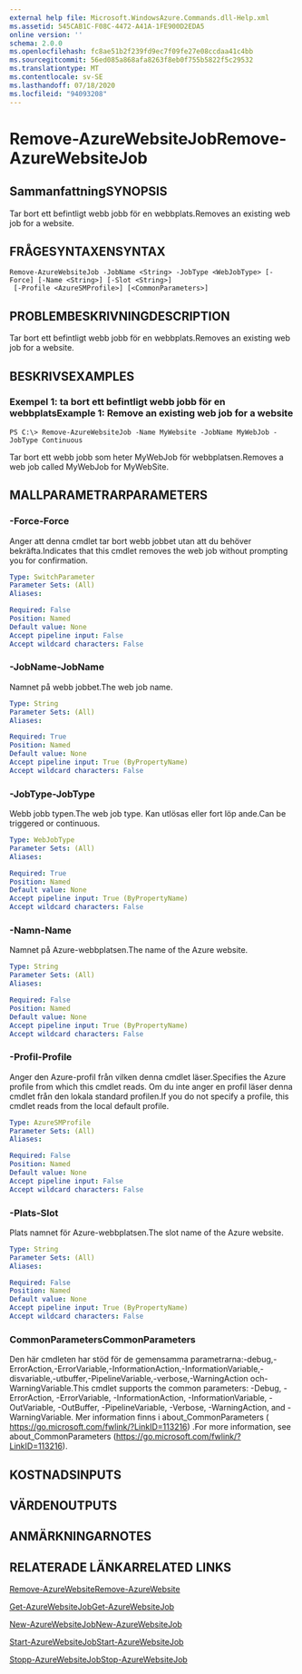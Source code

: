 ```yaml
---
external help file: Microsoft.WindowsAzure.Commands.dll-Help.xml
ms.assetid: 545CAB1C-F08C-4472-A41A-1FE900D2EDA5
online version: ''
schema: 2.0.0
ms.openlocfilehash: fc8ae51b2f239fd9ec7f09fe27e08ccdaa41c4bb
ms.sourcegitcommit: 56ed085a868afa8263f8eb0f755b5822f5c29532
ms.translationtype: MT
ms.contentlocale: sv-SE
ms.lasthandoff: 07/18/2020
ms.locfileid: "94093208"
---
```

# <span data-ttu-id="7c0a5-101">Remove-AzureWebsiteJob</span><span class="sxs-lookup"><span data-stu-id="7c0a5-101">Remove-AzureWebsiteJob</span></span>

## <span data-ttu-id="7c0a5-102">Sammanfattning</span><span class="sxs-lookup"><span data-stu-id="7c0a5-102">SYNOPSIS</span></span>
<span data-ttu-id="7c0a5-103">Tar bort ett befintligt webb jobb för en webbplats.</span><span class="sxs-lookup"><span data-stu-id="7c0a5-103">Removes an existing web job for a website.</span></span>

## <span data-ttu-id="7c0a5-104">FRÅGESYNTAXEN</span><span class="sxs-lookup"><span data-stu-id="7c0a5-104">SYNTAX</span></span>

```
Remove-AzureWebsiteJob -JobName <String> -JobType <WebJobType> [-Force] [-Name <String>] [-Slot <String>]
 [-Profile <AzureSMProfile>] [<CommonParameters>]
```

## <span data-ttu-id="7c0a5-105">PROBLEMBESKRIVNING</span><span class="sxs-lookup"><span data-stu-id="7c0a5-105">DESCRIPTION</span></span>
<span data-ttu-id="7c0a5-106">Tar bort ett befintligt webb jobb för en webbplats.</span><span class="sxs-lookup"><span data-stu-id="7c0a5-106">Removes an existing web job for a website.</span></span>

## <span data-ttu-id="7c0a5-107">BESKRIVS</span><span class="sxs-lookup"><span data-stu-id="7c0a5-107">EXAMPLES</span></span>

### <span data-ttu-id="7c0a5-108">Exempel 1: ta bort ett befintligt webb jobb för en webbplats</span><span class="sxs-lookup"><span data-stu-id="7c0a5-108">Example 1: Remove an existing web job for a website</span></span>
```
PS C:\> Remove-AzureWebsiteJob -Name MyWebsite -JobName MyWebJob -JobType Continuous
```

<span data-ttu-id="7c0a5-109">Tar bort ett webb jobb som heter MyWebJob för webbplatsen.</span><span class="sxs-lookup"><span data-stu-id="7c0a5-109">Removes a web job called MyWebJob for MyWebSite.</span></span>

## <span data-ttu-id="7c0a5-110">MALLPARAMETRAR</span><span class="sxs-lookup"><span data-stu-id="7c0a5-110">PARAMETERS</span></span>

### <span data-ttu-id="7c0a5-111">-Force</span><span class="sxs-lookup"><span data-stu-id="7c0a5-111">-Force</span></span>
<span data-ttu-id="7c0a5-112">Anger att denna cmdlet tar bort webb jobbet utan att du behöver bekräfta.</span><span class="sxs-lookup"><span data-stu-id="7c0a5-112">Indicates that this cmdlet removes the web job without prompting you for confirmation.</span></span>

```yaml
Type: SwitchParameter
Parameter Sets: (All)
Aliases: 

Required: False
Position: Named
Default value: None
Accept pipeline input: False
Accept wildcard characters: False
```

### <span data-ttu-id="7c0a5-113">-JobName</span><span class="sxs-lookup"><span data-stu-id="7c0a5-113">-JobName</span></span>
<span data-ttu-id="7c0a5-114">Namnet på webb jobbet.</span><span class="sxs-lookup"><span data-stu-id="7c0a5-114">The web job name.</span></span>

```yaml
Type: String
Parameter Sets: (All)
Aliases: 

Required: True
Position: Named
Default value: None
Accept pipeline input: True (ByPropertyName)
Accept wildcard characters: False
```

### <span data-ttu-id="7c0a5-115">-JobType</span><span class="sxs-lookup"><span data-stu-id="7c0a5-115">-JobType</span></span>
<span data-ttu-id="7c0a5-116">Webb jobb typen.</span><span class="sxs-lookup"><span data-stu-id="7c0a5-116">The web job type.</span></span>
<span data-ttu-id="7c0a5-117">Kan utlösas eller fort löp ande.</span><span class="sxs-lookup"><span data-stu-id="7c0a5-117">Can be triggered or continuous.</span></span>

```yaml
Type: WebJobType
Parameter Sets: (All)
Aliases: 

Required: True
Position: Named
Default value: None
Accept pipeline input: True (ByPropertyName)
Accept wildcard characters: False
```

### <span data-ttu-id="7c0a5-118">-Namn</span><span class="sxs-lookup"><span data-stu-id="7c0a5-118">-Name</span></span>
<span data-ttu-id="7c0a5-119">Namnet på Azure-webbplatsen.</span><span class="sxs-lookup"><span data-stu-id="7c0a5-119">The name of the Azure website.</span></span>

```yaml
Type: String
Parameter Sets: (All)
Aliases: 

Required: False
Position: Named
Default value: None
Accept pipeline input: True (ByPropertyName)
Accept wildcard characters: False
```

### <span data-ttu-id="7c0a5-120">-Profil</span><span class="sxs-lookup"><span data-stu-id="7c0a5-120">-Profile</span></span>
<span data-ttu-id="7c0a5-121">Anger den Azure-profil från vilken denna cmdlet läser.</span><span class="sxs-lookup"><span data-stu-id="7c0a5-121">Specifies the Azure profile from which this cmdlet reads.</span></span>
<span data-ttu-id="7c0a5-122">Om du inte anger en profil läser denna cmdlet från den lokala standard profilen.</span><span class="sxs-lookup"><span data-stu-id="7c0a5-122">If you do not specify a profile, this cmdlet reads from the local default profile.</span></span>

```yaml
Type: AzureSMProfile
Parameter Sets: (All)
Aliases: 

Required: False
Position: Named
Default value: None
Accept pipeline input: False
Accept wildcard characters: False
```

### <span data-ttu-id="7c0a5-123">-Plats</span><span class="sxs-lookup"><span data-stu-id="7c0a5-123">-Slot</span></span>
<span data-ttu-id="7c0a5-124">Plats namnet för Azure-webbplatsen.</span><span class="sxs-lookup"><span data-stu-id="7c0a5-124">The slot name of the Azure website.</span></span>

```yaml
Type: String
Parameter Sets: (All)
Aliases: 

Required: False
Position: Named
Default value: None
Accept pipeline input: True (ByPropertyName)
Accept wildcard characters: False
```

### <span data-ttu-id="7c0a5-125">CommonParameters</span><span class="sxs-lookup"><span data-stu-id="7c0a5-125">CommonParameters</span></span>
<span data-ttu-id="7c0a5-126">Den här cmdleten har stöd för de gemensamma parametrarna:-debug,-ErrorAction,-ErrorVariable,-InformationAction,-InformationVariable,-disvariable,-utbuffer,-PipelineVariable,-verbose,-WarningAction och-WarningVariable.</span><span class="sxs-lookup"><span data-stu-id="7c0a5-126">This cmdlet supports the common parameters: -Debug, -ErrorAction, -ErrorVariable, -InformationAction, -InformationVariable, -OutVariable, -OutBuffer, -PipelineVariable, -Verbose, -WarningAction, and -WarningVariable.</span></span> <span data-ttu-id="7c0a5-127">Mer information finns i about_CommonParameters ( https://go.microsoft.com/fwlink/?LinkID=113216) .</span><span class="sxs-lookup"><span data-stu-id="7c0a5-127">For more information, see about_CommonParameters (https://go.microsoft.com/fwlink/?LinkID=113216).</span></span>

## <span data-ttu-id="7c0a5-128">KOSTNADS</span><span class="sxs-lookup"><span data-stu-id="7c0a5-128">INPUTS</span></span>

## <span data-ttu-id="7c0a5-129">VÄRDEN</span><span class="sxs-lookup"><span data-stu-id="7c0a5-129">OUTPUTS</span></span>

## <span data-ttu-id="7c0a5-130">ANMÄRKNINGAR</span><span class="sxs-lookup"><span data-stu-id="7c0a5-130">NOTES</span></span>

## <span data-ttu-id="7c0a5-131">RELATERADE LÄNKAR</span><span class="sxs-lookup"><span data-stu-id="7c0a5-131">RELATED LINKS</span></span>

[<span data-ttu-id="7c0a5-132">Remove-AzureWebsite</span><span class="sxs-lookup"><span data-stu-id="7c0a5-132">Remove-AzureWebsite</span></span>](./Remove-AzureWebsite.md)

[<span data-ttu-id="7c0a5-133">Get-AzureWebsiteJob</span><span class="sxs-lookup"><span data-stu-id="7c0a5-133">Get-AzureWebsiteJob</span></span>](./Get-AzureWebsiteJob.md)

[<span data-ttu-id="7c0a5-134">New-AzureWebsiteJob</span><span class="sxs-lookup"><span data-stu-id="7c0a5-134">New-AzureWebsiteJob</span></span>](./New-AzureWebsiteJob.md)

[<span data-ttu-id="7c0a5-135">Start-AzureWebsiteJob</span><span class="sxs-lookup"><span data-stu-id="7c0a5-135">Start-AzureWebsiteJob</span></span>](./Start-AzureWebsiteJob.md)

[<span data-ttu-id="7c0a5-136">Stopp-AzureWebsiteJob</span><span class="sxs-lookup"><span data-stu-id="7c0a5-136">Stop-AzureWebsiteJob</span></span>](./Stop-AzureWebsiteJob.md)



